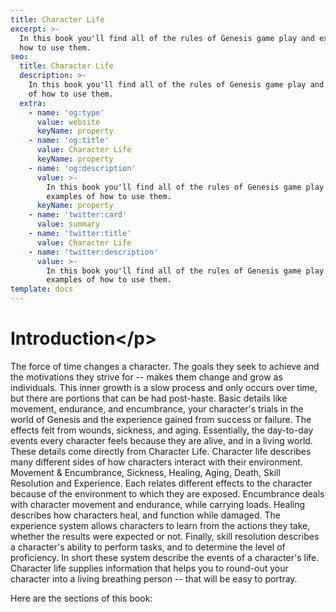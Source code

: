 ```yaml
---
title: Character Life
excerpt: >-
  In this book you'll find all of the rules of Genesis game play and examples of
  how to use them.
seo:
  title: Character Life
  description: >-
    In this book you'll find all of the rules of Genesis game play and examples
    of how to use them.
  extra:
    - name: 'og:type'
      value: website
      keyName: property
    - name: 'og:title'
      value: Character Life
      keyName: property
    - name: 'og:description'
      value: >-
        In this book you'll find all of the rules of Genesis game play and
        examples of how to use them.
      keyName: property
    - name: 'twitter:card'
      value: summary
    - name: 'twitter:title'
      value: Character Life
    - name: 'twitter:description'
      value: >-
        In this book you'll find all of the rules of Genesis game play and
        examples of how to use them.
template: docs
---
```


# Introduction&lt;/p&gt;

The force of time changes a character. The goals they seek to achieve and the motivations they strive for -- makes them change and grow as individuals. This inner growth is a slow process and only occurs over time, but there are portions that can be had post-haste. Basic details like movement, endurance, and encumbrance, your character's trials in the world of Genesis and the experience gained from success or failure. The effects felt from wounds, sickness, and aging. Essentially, the day-to-day events every character feels because they are alive, and in a living world. These details come directly from Character Life. Character life describes many different sides of how characters interact with their environment. Movement & Encumbrance, Sickness, Healing, Aging, Death, Skill Resolution and Experience. Each relates different effects to the character because of the environment to which they are exposed. Encumbrance deals with character movement and endurance, while carrying loads. Healing describes how characters heal, and function while damaged. The experience system allows characters to learn from the actions they take, whether the results were expected or not. Finally, skill resolution describes a character's ability to perform tasks, and to determine the level of proficiency. In short these system describe the events of a character's life. Character life supplies information that helps you to round-out your character into a living breathing person -- that will be easy to portray.

Here are the sections of this book:

